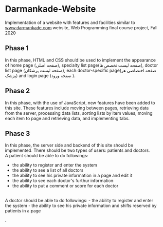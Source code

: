 # Darmankade-Website
Implementation of a website with features and facilities similar to www.darmankade.com website, Web Programming final course project, Fall 2020
## Phase 1 
In this phase, HTML and CSS should be used to implement the appearance of home page (صفحه اصلی), specialty list page(صفحه لیست تخصص ها), doctor list page (صفحه لیست پزشکان), each doctor-specific page(صفحه اختصاصی هر پزشک) and login page (صفحه ورود ).
## Phase 2
In this phase, with the use of JavaScript, new features have been added to this site. These features include moving between pages, retrieving data from the server, processing data lists, sorting lists by item values, moving each item to page and retrieving data, and implementing tabs.
## Phase 3
In this phase, the server side and backend of this site should be implemented. There should be two types of users: patients and doctors. <br/>
A patient should be able to do followings:
- the ability to register and enter the system
- the ability to see a list of all doctors
- the ability to see his private information in a page and edit it
- the ability to see each doctor's furthur information 
- the ability to put a comment or score for each doctor <br/>
<br/>
A doctor should be able to do followings:
- the ability to register and enter the system
- the ability to see his private information and shifts reserved by patients in a page

.
